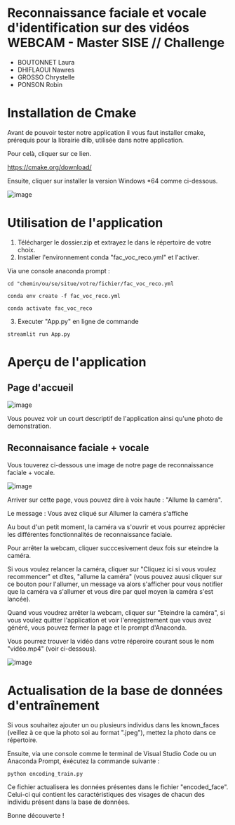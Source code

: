 # Reconnaissance faciale et vocale d'identification sur des vidéos WEBCAM - Master SISE // Challenge 

* BOUTONNET Laura
* DHIFLAOUI Nawres
* GROSSO Chrystelle
* PONSON Robin

# Installation de Cmake

Avant de pouvoir tester notre application il vous faut installer cmake, prérequis pour la librairie dlib, utilisée dans notre application. 

Pour celà, cliquer sur ce lien. 

https://cmake.org/download/

Ensuite, cliquer sur installer la version Windows *64 comme ci-dessous. 

![image](https://user-images.githubusercontent.com/83652394/224253280-d193e404-1adc-45c4-8866-cc1f5aeff606.png)

# Utilisation de l'application

1. Télécharger le dossier.zip et extrayez le dans le répertoire de votre choix. 
2. Installer l'environnement conda "fac_voc_reco.yml" et l'activer.

Via une console anaconda prompt :
```
cd "chemin/ou/se/situe/votre/fichier/fac_voc_reco.yml

conda env create -f fac_voc_reco.yml 

conda activate fac_voc_reco
```

3. Executer  "App.py" en ligne de commande
```
streamlit run App.py
```

# Aperçu de l'application

## Page d'accueil 

![image](https://user-images.githubusercontent.com/83652394/224171278-fab90270-ca39-4225-b8cb-7d5b209b8d04.png)

Vous pouvez voir un court descriptif de l'application ainsi qu'une photo de demonstration.

## Reconnaisance faciale + vocale 

Vous touverez ci-dessous une image de notre page de reconnaissance faciale + vocale. 

![image](https://user-images.githubusercontent.com/83652394/224178169-042e8ce7-033e-4693-8550-38d7c4773ccf.png) 

Arriver sur cette page, vous pouvez dire à voix haute : "Allume la caméra". 

Le message : Vous avez cliqué sur Allumer la caméra s'affiche

Au bout d'un petit moment, la caméra va s'ouvrir et vous pourrez apprécier les différentes fonctionnalités de reconnaissance faciale.

Pour arrêter la webcam, cliquer succcesivement deux fois sur eteindre la caméra.

Si vous voulez relancer la caméra, cliquer sur "Cliquez ici si vous voulez recommencer" et dîtes, "allume la caméra" (vous pouvez auusi cliquer sur ce bouton pour l'allumer, un message va alors s'afficher pour vous notifier que la caméra va s'allumer et vous dire par quel moyen la caméra s'est lancée).

Quand vous voudrez arrêter la webcam, cliquer sur "Eteindre la caméra", si vous voulez quitter l'application et voir l'enregistrement que vous avez généré, vous pouvez fermer la page et le prompt d'Anaconda. 

Vous pourrez trouver la vidéo dans votre réperoire courant sous le nom "vidéo.mp4" (voir ci-dessous).

![image](https://user-images.githubusercontent.com/83652394/224183211-f66a2155-e86b-4d67-8943-a9aeba3d838b.png)

# Actualisation de la base de données d'entraînement 

Si vous souhaitez ajouter un ou plusieurs individus dans les known_faces (veillez à ce que la photo soi au format ".jpeg"), mettez la photo dans ce répertoire. 

Ensuite, via une console comme le terminal de Visual Studio Code ou un Anaconda Prompt, éxécutez la commande suivante : 

```
python encoding_train.py
```
Ce fichier actualisera les données présentes dans le fichier "encoded_face". Celui-ci qui contient les caractéristiques des visages de chacun des individu présent dans la base de données.

Bonne découverte !


